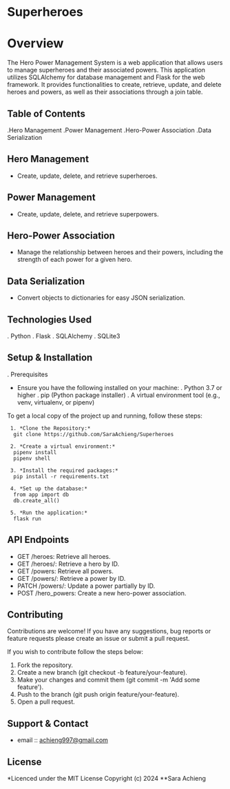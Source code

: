 # Superheroes
# Overview
The Hero Power Management System is a web application that allows users to manage superheroes and their associated powers. This application utilizes SQLAlchemy for database management and Flask for the web framework. It provides functionalities to create, retrieve, update, and delete heroes and powers, as well as their associations through a join table.

## Table of Contents
.Hero Management
.Power Management
.Hero-Power Association
.Data Serialization



## Hero Management
  -  Create, update, delete, and retrieve superheroes.

## Power Management
  - Create, update, delete, and retrieve superpowers.

## Hero-Power Association 
  - Manage the relationship between heroes and their powers, including the strength of each power for a given hero.

## Data Serialization 
   - Convert objects to dictionaries for easy JSON serialization.
    

## Technologies Used  
   . Python
   . Flask
   . SQLAlchemy
   . SQLite3  

## Setup & Installation
   . Prerequisites
   - Ensure you have the following installed on your machine:
        . Python 3.7 or higher
        . pip (Python package installer)
        . A virtual environment tool (e.g., venv, virtualenv, or pipenv)

   To get a local copy of the project up and running, follow these steps:

     1. *Clone the Repository:*
      git clone https://github.com/SaraAchieng/Superheroes
   
     2. *Create a virtual environment:*
      pipenv install
      pipenv shell

     3. *Install the required packages:*
      pip install -r requirements.txt

     4. *Set up the database:*
      from app import db
      db.create_all()
    
     5. *Run the application:* 
      flask run

## API Endpoints
   - GET /heroes: Retrieve all heroes.
   - GET /heroes/<id>: Retrieve a hero by ID.
   - GET /powers: Retrieve all powers.
   - GET /powers/<id>: Retrieve a power by ID.
   - PATCH /powers/<id>: Update a power partially by ID.
   - POST /hero_powers: Create a new hero-power association.


## Contributing

Contributions are welcome! If you have any suggestions, bug reports or feature requests please create an issue or submit a pull request.

If you wish to contribute follow the steps below:

1. Fork the repository.
2. Create a new branch (git checkout -b feature/your-feature).
3. Make your changes and commit them (git commit -m 'Add some feature').
4. Push to the branch (git push origin feature/your-feature).
5. Open a pull request.

## Support & Contact
  - email :: achieng997@gmail.com

## License
*Licenced under the MIT License Copyright (c) 2024 **Sara Achieng


    


